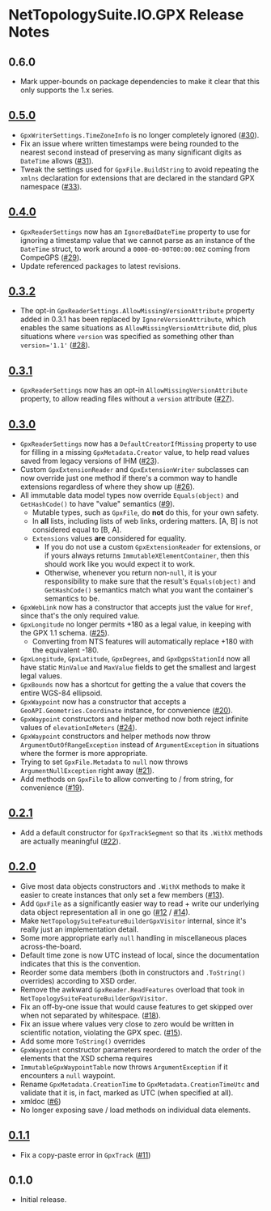 # NetTopologySuite.IO.GPX Release Notes

## 0.6.0
- Mark upper-bounds on package dependencies to make it clear that this only supports the 1.x series.

## [0.5.0](https://github.com/NetTopologySuite/NetTopologySuite.IO.GPX/milestone/10)
- `GpxWriterSettings.TimeZoneInfo` is no longer completely ignored ([#30](https://github.com/NetTopologySuite/NetTopologySuite.IO.GPX/issues/30)).
- Fix an issue where written timestamps were being rounded to the nearest second instead of preserving as many significant digits as `DateTime` allows ([#31](https://github.com/NetTopologySuite/NetTopologySuite.IO.GPX/issues/31)).
- Tweak the settings used for `GpxFile.BuildString` to avoid repeating the `xmlns` declaration for extensions that are declared in the standard GPX namespace ([#33](https://github.com/NetTopologySuite/NetTopologySuite.IO.GPX/issues/33)).

## [0.4.0](https://github.com/NetTopologySuite/NetTopologySuite.IO.GPX/milestone/7)
- `GpxReaderSettings` now has an `IgnoreBadDateTime` property to use for ignoring a timestamp value that we cannot parse as an instance of the `DateTime` struct, to work around a `0000-00-00T00:00:00Z` coming from CompeGPS ([#29](https://github.com/NetTopologySuite/NetTopologySuite.IO.GPX/issues/29)).
- Update referenced packages to latest revisions.

## [0.3.2](https://github.com/NetTopologySuite/NetTopologySuite.IO.GPX/milestone/9)
- The opt-in `GpxReaderSettings.AllowMissingVersionAttribute` property added in 0.3.1 has been replaced by `IgnoreVersionAttribute`, which enables the same situations as `AllowMissingVersionAttribute` did, plus situations where `version` was specified as something other than `version='1.1'` ([#28](https://github.com/NetTopologySuite/NetTopologySuite.IO.GPX/issues/28)).

## [0.3.1](https://github.com/NetTopologySuite/NetTopologySuite.IO.GPX/milestone/8)
- `GpxReaderSettings` now has an opt-in `AllowMissingVersionAttribute` property, to allow reading files without a `version` attribute ([#27](https://github.com/NetTopologySuite/NetTopologySuite.IO.GPX/issues/27)).

## [0.3.0](https://github.com/NetTopologySuite/NetTopologySuite.IO.GPX/milestone/4)
- `GpxReaderSettings` now has a `DefaultCreatorIfMissing` property to use for filling in a missing `GpxMetadata.Creator` value, to help read values saved from legacy versions of IHM ([#23](https://github.com/NetTopologySuite/NetTopologySuite.IO.GPX/issues/23)).
- Custom `GpxExtensionReader` and `GpxExtensionWriter` subclasses can now override just one method if there's a common way to handle extensions regardless of where they show up ([#26](https://github.com/NetTopologySuite/NetTopologySuite.IO.GPX/issues/26)).
- All immutable data model types now override `Equals(object)` and `GetHashCode()` to have "value" semantics ([#9](https://github.com/NetTopologySuite/NetTopologySuite.IO.GPX/issues/9)).
    - Mutable types, such as `GpxFile`, do **not** do this, for your own safety.
    - In **all** lists, including lists of web links, ordering matters.  [A, B] is not considered equal to [B, A].
    - `Extensions` values **are** considered for equality.
        - If you do not use a custom `GpxExtensionReader` for extensions, or if yours always returns `ImmutableXElementContainer`, then this should work like you would expect it to work.
        - Otherwise, whenever you return non-`null`, it is your responsibility to make sure that the result's `Equals(object)` and `GetHashCode()` semantics match what you want the container's semantics to be.
- `GpxWebLink` now has a constructor that accepts just the value for `Href`, since that's the only required value.
- `GpxLongitude` no longer permits +180 as a legal value, in keeping with the GPX 1.1 schema. ([#25](https://github.com/NetTopologySuite/NetTopologySuite.IO.GPX/issues/25)).
    - Converting from NTS features will automatically replace +180 with the equivalent -180.
- `GpxLongitude`, `GpxLatitude`, `GpxDegrees`, and `GpxDgpsStationId` now all have static `MinValue` and `MaxValue` fields to get the smallest and largest legal values.
- `GpxBounds` now has a shortcut for getting the a value that covers the entire WGS-84 ellipsoid.
- `GpxWaypoint` now has a constructor that accepts a `GeoAPI.Geometries.Coordinate` instance, for convenience ([#20](https://github.com/NetTopologySuite/NetTopologySuite.IO.GPX/issues/20)).
- `GpxWaypoint` constructors and helper method now both reject infinite values of `elevationInMeters` ([#24](https://github.com/NetTopologySuite/NetTopologySuite.IO.GPX/issues/24)).
- `GpxWaypoint` constructors and helper methods now throw `ArgumentOutOfRangeException` instead of `ArgumentException` in situations where the former is more appropriate.
- Trying to set `GpxFile.Metadata` to `null` now throws `ArgumentNullException` right away ([#21](https://github.com/NetTopologySuite/NetTopologySuite.IO.GPX/issues/21)).
- Add methods on `GpxFile` to allow converting to / from string, for convenience ([#19](https://github.com/NetTopologySuite/NetTopologySuite.IO.GPX/issues/19)).

## [0.2.1](https://github.com/NetTopologySuite/NetTopologySuite.IO.GPX/milestone/5)
- Add a default constructor for `GpxTrackSegment` so that its `.WithX` methods are actually meaningful ([#22](https://github.com/NetTopologySuite/NetTopologySuite.IO.GPX/issues/22)).

## [0.2.0](https://github.com/NetTopologySuite/NetTopologySuite.IO.GPX/milestone/2)
- Give most data objects constructors and `.WithX` methods to make it easier to create instances that only set a few members ([#13](https://github.com/NetTopologySuite/NetTopologySuite.IO.GPX/issues/13)).
- Add `GpxFile` as a significantly easier way to read + write our underlying data object representation all in one go ([#12](https://github.com/NetTopologySuite/NetTopologySuite.IO.GPX/issues/12) / [#14](https://github.com/NetTopologySuite/NetTopologySuite.IO.GPX/issues/14)).
- Make `NetTopologySuiteFeatureBuilderGpxVisitor` internal, since it's really just an implementation detail.
- Some more appropriate early `null` handling in miscellaneous places across-the-board.
- Default time zone is now UTC instead of local, since the documentation indicates that this is the convention.
- Reorder some data members (both in constructors and `.ToString()` overrides) according to XSD order.
- Remove the awkward `GpxReader.ReadFeatures` overload that took in `NetTopologySuiteFeatureBuilderGpxVisitor`.
- Fix an off-by-one issue that would cause features to get skipped over when not separated by whitespace. ([#18](https://github.com/NetTopologySuite/NetTopologySuite.IO.GPX/issues/18)).
- Fix an issue where values very close to zero would be written in scientific notation, violating the GPX spec. ([#15](https://github.com/NetTopologySuite/NetTopologySuite.IO.GPX/issues/15)).
- Add some more `ToString()` overrides
- `GpxWaypoint` constructor parameters reordered to match the order of the elements that the XSD schema requires
- `ImmutableGpxWaypointTable` now throws `ArgumentException` if it encounters a `null` waypoint.
- Rename `GpxMetadata.CreationTime` to `GpxMetadata.CreationTimeUtc` and validate that it is, in fact, marked as UTC (when specified at all).
- xmldoc ([#6](https://github.com/NetTopologySuite/NetTopologySuite.IO.GPX/issues/6))
- No longer exposing save / load methods on individual data elements.

## [0.1.1](https://github.com/NetTopologySuite/NetTopologySuite.IO.GPX/milestone/3)
- Fix a copy-paste error in `GpxTrack` ([#11](https://github.com/NetTopologySuite/NetTopologySuite.IO.GPX/issues/11))

## 0.1.0
- Initial release.
